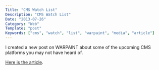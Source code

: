 ```yaml
---
Title: "CMS Watch List"
Description: "CMS Watch List"
Date: "2013-07-26"
Category: "Web"
Template: "post"
Keywords: ["cms", "watch", "list", "warpaint", "media", "article"]
---
```


I created a new post on WARPAINT about some of the upcoming CMS platforms you may not have heard of.

[Here is the article](http://warpaintmedia.ca/blog/2013/07/cms-watch-list "CMS Watch List").
